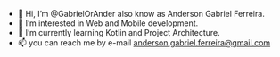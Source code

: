 - 👋 Hi, I’m @GabrielOrAnder also know as Anderson Gabriel Ferreira.
- 👀 I’m interested in Web and Mobile development.
- 🌱 I’m currently learning Kotlin and Project Architecture.
- 📫 you can reach me by e-mail anderson.gabriel.ferreira@gmail.com

<!---
GabrielOrAnder/GabrielOrAnder is a ✨ special ✨ repository because its `README.md` (this file) appears on your GitHub profile.
You can click the Preview link to take a look at your changes.
--->
